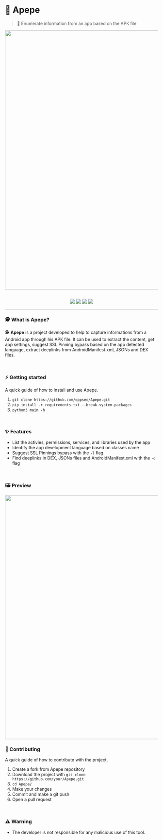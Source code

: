 # 📲 Apepe
> 📲 Enumerate information from an app based on the APK file

<div align="center">
 <img src="https://i.imgur.com/0qh6sHq.jpg" width="850">
</div>

<br>

<p align="center">
    <img src="https://img.shields.io/github/license/oppsec/Apepe?color=orange&logo=github&logoColor=orange&style=for-the-badge">
    <img src="https://img.shields.io/github/issues/oppsec/Apepe?color=orange&logo=github&logoColor=orange&style=for-the-badge">
    <img src="https://img.shields.io/github/stars/oppsec/Apepe?color=orange&label=STARS&logo=github&logoColor=orange&style=for-the-badge">
    <img src="https://img.shields.io/github/forks/oppsec/Apepe?color=orange&logo=github&logoColor=orange&style=for-the-badge">
</p>

___

### 🕵️ What is Apepe?
🕵️ **Apepe** is a project developed to help to capture informations from a Android app through his APK file. It can be used to extract the content, get app settings, suggest SSL Pinning bypass based on the app detected language, extract deeplinks from AndroidManifest.xml, JSONs and DEX files.

<br>

### ⚡ Getting started

A quick guide of how to install and use Apepe.

1. `git clone https://github.com/oppsec/Apepe.git`
2. `pip install -r requirements.txt --break-system-packages`
3. `python3 main -h`

<br>

### ✨ Features
- List the activies, permissions, services, and libraries used by the app
- Identify the app development language based on classes name
- Suggest SSL Pinnings bypass with the `-l` flag
- Find deeplinks in DEX, JSONs files and AndroidManifest.xml with the `-d` flag

<br>

### 🖼️ Preview

<img src="https://i.imgur.com/myZOPz7.png" width=800>

<br>

### 🔨 Contributing

A quick guide of how to contribute with the project.

1. Create a fork from Apepe repository
2. Download the project with `git clone https://github.com/your/Apepe.git`
3. `cd Apepe/`
4. Make your changes
5. Commit and make a git push
6. Open a pull request


<br>

### ⚠️ Warning
- The developer is not responsible for any malicious use of this tool.